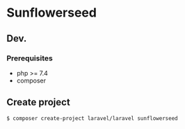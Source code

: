 # Sunflowerseed

## Dev.

### Prerequisites

- php >= 7.4
- composer

## Create project

```
$ composer create-project laravel/laravel sunflowerseed
```
